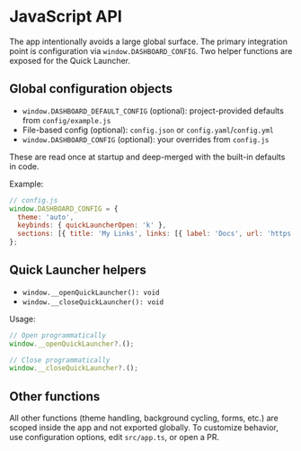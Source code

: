 # JavaScript API

The app intentionally avoids a large global surface. The primary integration point is configuration via `window.DASHBOARD_CONFIG`. Two helper functions are exposed for the Quick Launcher.

## Global configuration objects

- `window.DASHBOARD_DEFAULT_CONFIG` (optional): project-provided defaults from `config/example.js`
- File-based config (optional): `config.json` or `config.yaml`/`config.yml`
- `window.DASHBOARD_CONFIG` (optional): your overrides from `config.js`

These are read once at startup and deep-merged with the built-in defaults in code.

Example:

```js
// config.js
window.DASHBOARD_CONFIG = {
  theme: 'auto',
  keybinds: { quickLauncherOpen: 'k' },
  sections: [{ title: 'My Links', links: [{ label: 'Docs', url: 'https://wiki.example.com', icon: '📚' }] }]
};
```

## Quick Launcher helpers

- `window.__openQuickLauncher(): void`
- `window.__closeQuickLauncher(): void`

Usage:

```js
// Open programmatically
window.__openQuickLauncher?.();

// Close programmatically
window.__closeQuickLauncher?.();
```

## Other functions

All other functions (theme handling, background cycling, forms, etc.) are scoped inside the app and not exported globally. To customize behavior, use configuration options, edit `src/app.ts`, or open a PR.